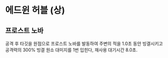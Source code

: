 # 에드윈 허블 (상)

## 프로스트 노바

공격 후 타깃을 원점으로 프로스트 노바를 발동하여 주변의 적을 1.0초 동안 빙결시키고 공격력의 300% 빙결 원소 대미지를 1번 입힌다, 재사용 대기시간 8.0초.
